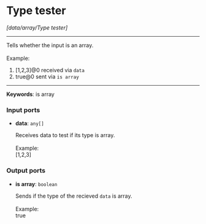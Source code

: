 # Type tester

_[data/array/Type tester]_

---

Tells whether the input is an array.<br>
<br>
Example:<br>
1. [1,2,3]@0 received via `data`<br>
2. true@0 sent via `is array`<br>

---

__Keywords__: is array

### Input ports

* __data__: ` any[] `

    Receives data to test if its type is array.<br>
    <br>
    Example:<br>
    [1,2,3]<br>

### Output ports

* __is array__: ` boolean `

    Sends if the type of the recieved `data` is array.<br>
    <br>
    Example:<br>
    true<br>

